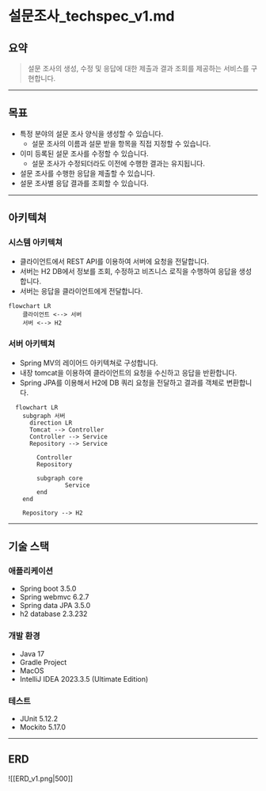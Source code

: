 # 설문조사_techspec_v1.md

## 요약
> 설문 조사의 생성, 수정 및 응답에 대한 제출과 결과 조회를 제공하는 서비스를 구현합니다.
---
## 목표
- 특정 분야의 설문 조사 양식을 생성할 수 있습니다.
	- 설문 조사의 이름과 설문 받을 항목을 직접 지정할 수 있습니다.
- 이미 등록된 설문 조사를 수정할 수 있습니다.
	- 설문 조사가 수정되더라도 이전에 수행한 결과는 유지됩니다.
- 설문 조사를 수행한 응답을 제출할 수 있습니다.
- 설문 조사별 응답 결과를 조회할 수 있습니다.
---
## 아키텍쳐
### 시스템 아키텍쳐
- 클라이언트에서 REST API를 이용하여 서버에 요청을 전달합니다.
- 서버는 H2 DB에서 정보를 조회, 수정하고 비즈니스 로직을 수행하여 응답을 생성합니다.
- 서버는 응답을 클라이언트에게 전달합니다.
```mermaid
flowchart LR
	클라이언트 <--> 서버
	서버 <--> H2
```
### 서버 아키텍쳐
- Spring MV의 레이어드 아키텍쳐로 구성합니다.
- 내장 tomcat을 이용하여 클라이언트의 요청을 수신하고 응답을 반환합니다.
- Spring JPA를 이용해서 H2에 DB 쿼리 요청을 전달하고 결과를 객체로 변환합니다.
```mermaid
  flowchart LR
    subgraph 서버
      direction LR
      Tomcat --> Controller
      Controller --> Service
      Repository --> Service
      
		Controller
		Repository
		
		subgraph core 
				Service
		end
    end

    Repository --> H2
```
---
## 기술 스택
### 애플리케이션
- Spring boot 3.5.0
- Spring webmvc 6.2.7
- Spring data JPA 3.5.0
- h2 database 2.3.232
### 개발 환경
- Java 17
- Gradle Project
- MacOS
- IntelliJ IDEA 2023.3.5 (Ultimate Edition)
### 테스트
- JUnit 5.12.2
- Mockito 5.17.0
---
## ERD
![[ERD_v1.png|500]]